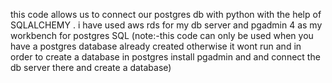 this code allows us to connect our postgres db with python with the help of SQLALCHEMY . i have used aws rds for my db server and pgadmin 4 as my workbench for postgres SQL (note:-this code can only be used when you have a postgres database already created otherwise it wont run and in order to create a database in postgres install pgadmin and and connect the db server there and create a database) 
